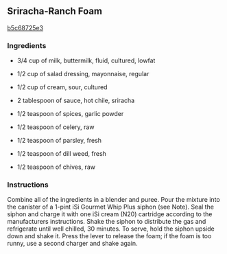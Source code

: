 ## Sriracha-Ranch Foam

[b5c68725e3](http://www.foodandwine.com/recipes/sriracha-ranch-foam)

### Ingredients

 - 3/4 cup of milk, buttermilk, fluid, cultured, lowfat

 - 1/2 cup of salad dressing, mayonnaise, regular

 - 1/2 cup of cream, sour, cultured

 - 2 tablespoon of sauce, hot chile, sriracha

 - 1/2 teaspoon of spices, garlic powder

 - 1/2 teaspoon of celery, raw

 - 1/2 teaspoon of parsley, fresh

 - 1/2 teaspoon of dill weed, fresh

 - 1/2 teaspoon of chives, raw

### Instructions

Combine all of the ingredients in a blender and puree. Pour the mixture into the canister of a 1-pint iSi Gourmet Whip Plus siphon (see Note). Seal the siphon and charge it with one iSi cream (N20) cartridge according to the manufacturers instructions. Shake the siphon to distribute the gas and refrigerate until well chilled, 30 minutes. To serve, hold the siphon upside down and shake it. Press the lever to release the foam; if the foam is too runny, use a second charger and shake again.